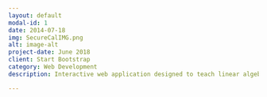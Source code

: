 ```yaml
---
layout: default
modal-id: 1
date: 2014-07-18
img: SecureCalIMG.png
alt: image-alt
project-date: June 2018
client: Start Bootstrap
category: Web Development
description: Interactive web application designed to teach linear algebra in an accessible manner. Each topic module has a section where the user can reinforce their learning by answering questions. 

---
```

